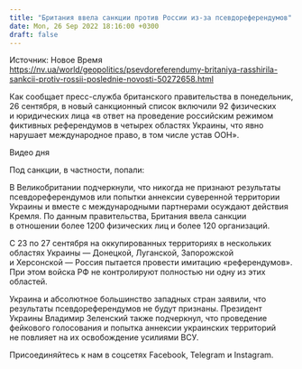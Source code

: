 ```yaml
---
title: "Британия ввела санкции против России из-за псевдореферендумов"
date: Mon, 26 Sep 2022 18:16:00 +0300
draft: false
---
```

Источник: Новое Время https://nv.ua/world/geopolitics/psevdoreferendumy-britaniya-rasshirila-sankcii-protiv-rossii-poslednie-novosti-50272658.html


 Как сообщает пресс-служба британского правительства в понедельник, 26 сентября, в новый санкционный список включили 92 физических и юридических лица «в ответ на проведение российским режимом фиктивных референдумов в четырех областях Украины, что явно нарушает международное право, в том числе устав ООН».

 Видео дня   

Под санкции, в частности, попали:

В Великобритании подчеркнули, что никогда не признают результаты псевдореферендумов или попытки аннексии суверенной территории Украины и вместе с международными партнерами осуждают действия Кремля. По данным правительства, Британия ввела санкции в отношении более 1200 физических лиц и более 120 организаций.

С 23 по 27 сентября на оккупированных территориях в нескольких областях Украины — Донецкой, Луганской, Запорожской и Херсонской — Россия пытается провести имитацию «референдумов». При этом войска РФ не контролируют полностью ни одну из этих областей.

Украина и абсолютное большинство западных стран заявили, что результаты псевдореферендумов не будут признаны. Президент Украины Владимир Зеленский также подчеркнул, что проведение фейкового голосования и попытка аннексии украинских территорий не повлияет на их освобождение усилиями ВСУ.

Присоединяйтесь к нам в соцсетях Facebook, Telegram и Instagram.
